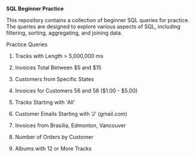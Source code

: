 <b>SQL Beginner Practice</b>

This repository contains a collection of beginner SQL queries for practice. The queries are designed to explore various aspects of SQL, including filtering, sorting, aggregating, and joining data.

Practice Queries

1. Tracks with Length > 5,000,000 ms

2. Invoices Total Between $5 and $15

3. Customers from Specific States

4. Invoices for Customers 56 and 58 ($1.00 - $5.00)

5. Tracks Starting with 'All'

6. Customer Emails Starting with 'J' (gmail.com)

7. Invoices from Brasília, Edmonton, Vancouver

8. Number of Orders by Customer

9. Albums with 12 or More Tracks

